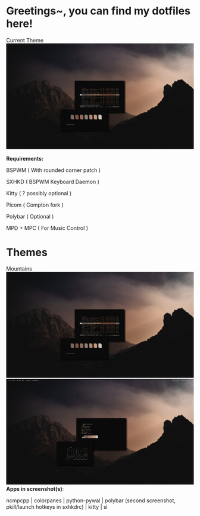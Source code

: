 # Greetings~, you can find my dotfiles here!

Current Theme
![scrot](images/scrot/2020-03-18-135835_2560x1440_scrot.png)

**Requirements:**

BSPWM ( With rounded corner patch )

SXHKD ( BSPWM Keyboard Daemon )

Kitty ( ? possibly optional )

Picom ( Compton fork )

Polybar ( Optional )

MPD + MPC ( For Music Control )

# Themes
Mountains
![scrot](images/scrot/2020-03-18-135835_2560x1440_scrot.png)
![scrot](images/scrot/2020-03-18-210354_2560x1440_scrot.png)
**Apps in screenshot(s)**:

ncmpcpp | colorpanes | python-pywal | polybar (second screenshot, pkill/launch hotkeys in sxhkdrc) | kitty | sl

